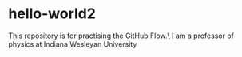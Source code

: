 # hello-world2
This repository is for practising the GitHub Flow.\\
I am a professor of physics at Indiana Wesleyan University
